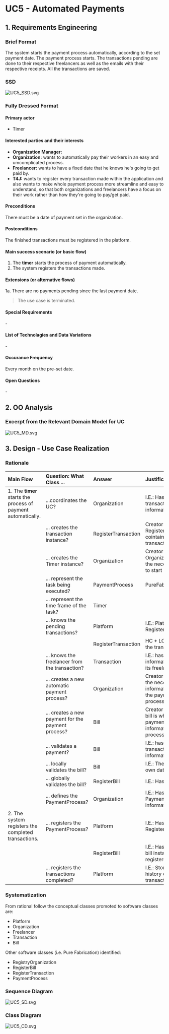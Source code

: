 # UC5 - Automated Payments

## 1. Requirements Engineering

### Brief Format

The system starts the payment process automatically, according to the set payment date. The payment process starts. The transactions pending are done to their respective freelancers as well as the emails with their respective receipts. All the transactions are saved.

### SSD
![UC5_SSD.svg](UC5_SSD.svg)


### Fully Dressed Format

#### Primary actor

* Timer

#### Interested parties and their interests

* **Organization Manager:**
* **Organization:** wants to automatically pay their workers in an easy and umcomplicated process.
* **Freelancer:** wants to have a fixed date that he knows he's going to get paid by.
* **T4J:** wants to register every transaction made within the application and also wants to make whole payment process more streamline and easy to understand, so that both organizations and freelancers have a focus on their work rather than how they're going to pay/get paid.

#### Preconditions
There must be a date of payment set in the organization.

#### Postconditions
The finished transactions must be registered in the platform.

#### Main success scenario (or basic flow)

1. The **timer** starts the process of payment automatically.
2. The system registers the transactions made.

#### Extensions (or alternative flows)

1a. There are no payments pending since the last payment date.
 > The use case is terminated.

#### Special Requirements
\-

#### List of Technolagies and Data Variations
\-

#### Occurance Frequency
Every month on the pre-set date.

#### Open Questions
\-

## 2. OO Analysis

### Excerpt from the Relevant Domain Model for UC

![UC5_MD.svg](UC5_MD.svg)


## 3. Design - Use Case Realization

### Rationale

| Main Flow | Question: What Class ... | Answer  | Justification  |
|:--------------  |:---------------------- |:----------|:---------------------------- |
|1. The **timer** starts the process of payment automatically. | ...coordinates the UC? | Organization | I.E.: Has the transaction information. |
|| ... creates the transaction instance? | RegisterTransaction | Creator (rule 1): RegisterTransaction cointains transaction. |
|| ... creates the Timer instance? | Organization | Creator (rule 3): Organization has the necessary data to start up the timer. |
|| ... represent the task being executed? | PaymentProcess | PureFabrication. |
|| ... represent the time frame of the task? | Timer ||
|| ... knows the pending transactions? | Platform | I.E.: Platform has RegisterTransaction. |
||                                     | RegisterTransaction | HC + LC : delegates the transaction list.|
|| ... knows the freelancer from the transaction? | Transaction | I.E.: has the information about its freelancer.|
|| ... creates a new automatic payment process? | Organization | Creator (rule 3): has the necessary information to start the payment process.|
|| ... creates a new payment for the payment process?| Bill | Creator (rule 1): the bill is where all the payment information is processed. |
|| ... validates a payment? | Bill | I.E.: has the transaction information. |
|| ... locally validates the bill? | Bill | I.E.: The bill has its own data. |
|| ... globally validates the bill? | RegisterBill | I.E.: Has the bill. |
|| ... defines the PaymentProcess? | Organization | I.E.: Has the PaymentProcess information. |
|2. The system registers the completed transactions.  | ... registers the PaymentProcess? | Platform | I.E.: Has the RegisterBill. |
||| RegisterBill | I.E.: Has all previous bill instances registered. |
|| ... registers the transactions completed? | Platform | I.E.: Stores the history of transactions made. |

### Systematization ##

From rational follow the conceptual classes promoted to software classes are:

 * Platform
 * Organization
 * Freelancer
 * Transaction
 * Bill


Other software classes (i.e. Pure Fabrication) identified:

 * RegistryOrganization
 * RegisterBill
 * RegisterTransaction
 * PaymentProcess

###	Sequence Diagram

![UC5_SD.svg](UC5_SD.svg)



###	Class Diagram

![UC5_CD.svg](UC5_CD.svg)
